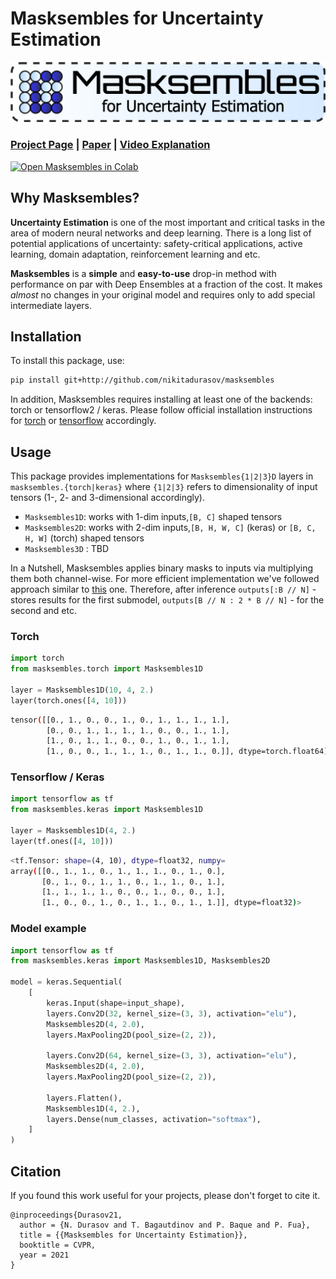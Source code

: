 # Masksembles for Uncertainty Estimation

<!-- ---
Official implementation of Masksembles approach from the paper "Masksembles for Uncertainty Estimation" by 
Nikita Durasov, Timur Bagautdinov, Pierre Baque, Pascal Fua (CVPR 2021).

--- -->

![Project Page](./images/mask_logo.png)
### [Project Page](https://nikitadurasov.github.io/projects/masksembles/) | [Paper](https://arxiv.org/abs/2012.08334) | [Video Explanation](https://www.youtube.com/watch?v=YWKVdn3kLp0)

[![Open Masksembles in Colab](https://colab.research.google.com/assets/colab-badge.svg)](https://colab.research.google.com/github/nikitadurasov/masksembles/blob/main/notebooks/MNIST_Masksembles.ipynb)

<!-- <p align="center">
  <img style="border-radius: 30px" src="/images/mask_logo.png" />
</p>-->

<!-- <p align="center">
  <img style="border-radius: 30px" src="https://raw.githubusercontent.com/nikitadurasov/masksembles/main/images/transition.gif" />
</p> -->


## Why Masksembles?

**Uncertainty Estimation** is one of the most important and critical tasks in the area of modern neural networks and deep learning.
There is a long list of potential applications of uncertainty: safety-critical applications, active learning, domain adaptation, 
reinforcement learning and etc.

**Masksembles** is a **simple** and **easy-to-use** drop-in method with performance on par with Deep Ensembles at a fraction of the cost.
It makes *almost* no changes in your original model and requires only to add special intermediate layers. 

## Installation

To install this package, use:

```bash
pip install git+http://github.com/nikitadurasov/masksembles
```

In addition, Masksembles requires installing at least one of the backends: torch or tensorflow2 / keras.
Please follow official installation instructions for [torch](https://pytorch.org/) or [tensorflow](https://www.tensorflow.org/install)
accordingly.


## Usage 

[comment]: <> (In masksembles module you could find implementations of "Masksembles{1|2|3}D" that)

[comment]: <> (support different shapes of input vectors &#40;1, 2 and 3-dimentional accordingly&#41;)

This package provides implementations for `Masksembles{1|2|3}D` layers in `masksembles.{torch|keras}` 
where `{1|2|3}` refers to dimensionality of input tensors (1-, 2- and 3-dimensional 
accordingly).

* `Masksembles1D`: works with 1-dim inputs,`[B, C]` shaped tensors
* `Masksembles2D`: works with 2-dim inputs,`[B, H, W, C]` (keras) or `[B, C, H, W]` (torch) shaped tensors
* `Masksembles3D` : TBD

In a Nutshell, Masksembles applies binary masks to inputs via multiplying them both channel-wise. For more efficient
implementation we've followed approach similar to [this](https://arxiv.org/abs/2002.06715) one. Therefore, after inference
`outputs[:B // N]` - stores results for the first submodel, `outputs[B // N : 2 * B // N]` - for the second and etc.  
### Torch 

```python 
import torch
from masksembles.torch import Masksembles1D

layer = Masksembles1D(10, 4, 2.)
layer(torch.ones([4, 10]))
```
```bash
tensor([[0., 1., 0., 0., 1., 0., 1., 1., 1., 1.],
        [0., 0., 1., 1., 1., 1., 0., 0., 1., 1.],
        [1., 0., 1., 1., 0., 0., 1., 0., 1., 1.],
        [1., 0., 0., 1., 1., 1., 0., 1., 1., 0.]], dtype=torch.float64)

```

### Tensorflow / Keras

```python 
import tensorflow as tf 
from masksembles.keras import Masksembles1D

layer = Masksembles1D(4, 2.)
layer(tf.ones([4, 10]))
```
```bash
<tf.Tensor: shape=(4, 10), dtype=float32, numpy=
array([[0., 1., 1., 0., 1., 1., 1., 0., 1., 0.],
       [0., 1., 0., 1., 1., 0., 1., 1., 0., 1.],
       [1., 1., 1., 1., 0., 0., 1., 0., 0., 1.],
       [1., 0., 0., 1., 0., 1., 1., 0., 1., 1.]], dtype=float32)>
```

### Model example
```python 
import tensorflow as tf 
from masksembles.keras import Masksembles1D, Masksembles2D

model = keras.Sequential(
    [
        keras.Input(shape=input_shape),
        layers.Conv2D(32, kernel_size=(3, 3), activation="elu"),
        Masksembles2D(4, 2.0),
        layers.MaxPooling2D(pool_size=(2, 2)),
     
        layers.Conv2D(64, kernel_size=(3, 3), activation="elu"),
        Masksembles2D(4, 2.0),
        layers.MaxPooling2D(pool_size=(2, 2)),
     
        layers.Flatten(),
        Masksembles1D(4, 2.),
        layers.Dense(num_classes, activation="softmax"),
    ]
)
```

## Citation
If you found this work useful for your projects, please don't forget to cite it.
```
@inproceedings{Durasov21,
  author = {N. Durasov and T. Bagautdinov and P. Baque and P. Fua},
  title = {{Masksembles for Uncertainty Estimation}},
  booktitle = CVPR,
  year = 2021
}
```
